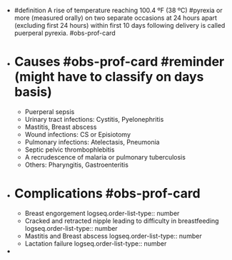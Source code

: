 - #definition A rise of temperature reaching 100.4 ºF (38 ºC) #pyrexia or more (measured orally) on two separate occasions at 24 hours apart (excluding first 24 hours) within first 10 days following delivery is called puerperal pyrexia. #obs-prof-card
- # Causes #obs-prof-card #reminder (might have to classify on days basis)
  - Puerperal sepsis
  - Urinary tract infections: Cystitis, Pyelonephritis
  - Mastitis, Breast abscess
  - Wound infections: CS or Episiotomy
  - Pulmonary infections: Atelectasis, Pneumonia
  - Septic pelvic thrombophlebitis
  - A recrudescence of malaria or pulmonary tuberculosis
  - Others: Pharyngitis, Gastroenteritis
- # Complications #obs-prof-card
  - Breast engorgement
    logseq.order-list-type:: number
  - Cracked and retracted nipple leading to difficulty in breastfeeding
    logseq.order-list-type:: number
  - Mastitis and Breast abscess
    logseq.order-list-type:: number
  - Lactation failure
    logseq.order-list-type:: number
-
